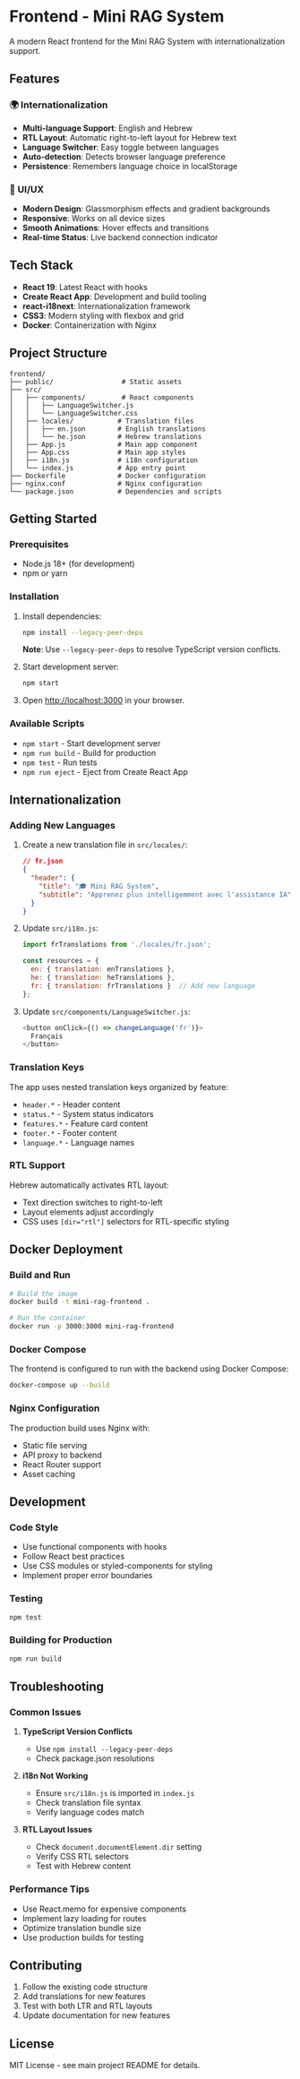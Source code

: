 # Frontend - Mini RAG System

A modern React frontend for the Mini RAG System with internationalization support.

## Features

### 🌍 Internationalization
- **Multi-language Support**: English and Hebrew
- **RTL Layout**: Automatic right-to-left layout for Hebrew text
- **Language Switcher**: Easy toggle between languages
- **Auto-detection**: Detects browser language preference
- **Persistence**: Remembers language choice in localStorage

### 🎨 UI/UX
- **Modern Design**: Glassmorphism effects and gradient backgrounds
- **Responsive**: Works on all device sizes
- **Smooth Animations**: Hover effects and transitions
- **Real-time Status**: Live backend connection indicator

## Tech Stack

- **React 19**: Latest React with hooks
- **Create React App**: Development and build tooling
- **react-i18next**: Internationalization framework
- **CSS3**: Modern styling with flexbox and grid
- **Docker**: Containerization with Nginx

## Project Structure

```
frontend/
├── public/                 # Static assets
├── src/
│   ├── components/         # React components
│   │   ├── LanguageSwitcher.js
│   │   └── LanguageSwitcher.css
│   ├── locales/           # Translation files
│   │   ├── en.json        # English translations
│   │   └── he.json        # Hebrew translations
│   ├── App.js             # Main app component
│   ├── App.css            # Main app styles
│   ├── i18n.js            # i18n configuration
│   └── index.js           # App entry point
├── Dockerfile             # Docker configuration
├── nginx.conf             # Nginx configuration
└── package.json           # Dependencies and scripts
```

## Getting Started

### Prerequisites
- Node.js 18+ (for development)
- npm or yarn

### Installation

1. Install dependencies:
   ```sh
   npm install --legacy-peer-deps
   ```
   
   **Note**: Use `--legacy-peer-deps` to resolve TypeScript version conflicts.

2. Start development server:
   ```sh
   npm start
   ```

3. Open [http://localhost:3000](http://localhost:3000) in your browser.

### Available Scripts

- `npm start` - Start development server
- `npm run build` - Build for production
- `npm test` - Run tests
- `npm run eject` - Eject from Create React App

## Internationalization

### Adding New Languages

1. Create a new translation file in `src/locales/`:
   ```json
   // fr.json
   {
     "header": {
       "title": "🎓 Mini RAG System",
       "subtitle": "Apprenez plus intelligemment avec l'assistance IA"
     }
   }
   ```

2. Update `src/i18n.js`:
   ```javascript
   import frTranslations from './locales/fr.json';
   
   const resources = {
     en: { translation: enTranslations },
     he: { translation: heTranslations },
     fr: { translation: frTranslations }  // Add new language
   };
   ```

3. Update `src/components/LanguageSwitcher.js`:
   ```javascript
   <button onClick={() => changeLanguage('fr')}>
     Français
   </button>
   ```

### Translation Keys

The app uses nested translation keys organized by feature:

- `header.*` - Header content
- `status.*` - System status indicators
- `features.*` - Feature card content
- `footer.*` - Footer content
- `language.*` - Language names

### RTL Support

Hebrew automatically activates RTL layout:
- Text direction switches to right-to-left
- Layout elements adjust accordingly
- CSS uses `[dir="rtl"]` selectors for RTL-specific styling

## Docker Deployment

### Build and Run
```sh
# Build the image
docker build -t mini-rag-frontend .

# Run the container
docker run -p 3000:3000 mini-rag-frontend
```

### Docker Compose
The frontend is configured to run with the backend using Docker Compose:
```sh
docker-compose up --build
```

### Nginx Configuration
The production build uses Nginx with:
- Static file serving
- API proxy to backend
- React Router support
- Asset caching

## Development

### Code Style
- Use functional components with hooks
- Follow React best practices
- Use CSS modules or styled-components for styling
- Implement proper error boundaries

### Testing
```sh
npm test
```

### Building for Production
```sh
npm run build
```

## Troubleshooting

### Common Issues

1. **TypeScript Version Conflicts**
   - Use `npm install --legacy-peer-deps`
   - Check package.json resolutions

2. **i18n Not Working**
   - Ensure `src/i18n.js` is imported in `index.js`
   - Check translation file syntax
   - Verify language codes match

3. **RTL Layout Issues**
   - Check `document.documentElement.dir` setting
   - Verify CSS RTL selectors
   - Test with Hebrew content

### Performance Tips

- Use React.memo for expensive components
- Implement lazy loading for routes
- Optimize translation bundle size
- Use production builds for testing

## Contributing

1. Follow the existing code structure
2. Add translations for new features
3. Test with both LTR and RTL layouts
4. Update documentation for new features

## License

MIT License - see main project README for details.
